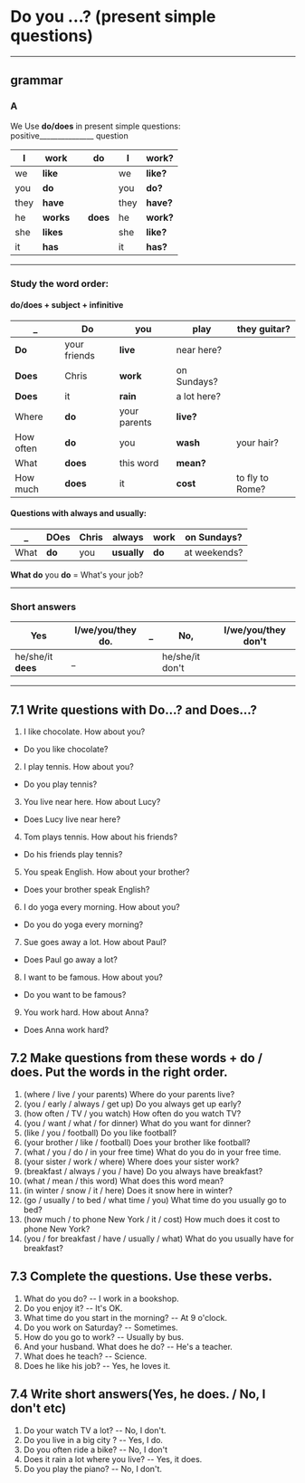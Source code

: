 # Do you ...? (present simple questions)
---
## grammar
### A
We Use **do/does** in present simple questions:  
positive_______________   question  

I | work | | do | I | work?
-|-|-|-|-|-
we | **like** | | | we | **like?**
you | **do** | | | you | **do?**
they | **have** | | | they | **have?**
he | **works** | | **does** | he | **work?**
she | **likes** | | | she | **like?**
it | **has** | | | it | **has?**

---
### Study the word order:
#### do/does + subject + infinitive
_ | Do | you | play | they guitar?
-|-|-|-|-
 | **Do** | your friends | **live** | near here?
 | **Does** | Chris | **work** | on Sundays?
 | **Does** | it | **rain** | a lot here?
Where | **do** | your parents | **live?** |  
How often | **do** | you | **wash** | your hair?
What | **does** | this word | **mean?** |  
How much | **does** | it | **cost** | to fly to Rome?

#### Questions with always and usually:
_ | DOes | Chris | always | work | on Sundays?
-|-|-|-|-|-
What | **do** | you | **usually** | **do** | at weekends?

**What do** you **do** = What's your job?

---
### Short answers
Yes | I/we/you/they **do**. | _ | No, | I/we/you/they **don't**
-|-|-|-|-
 | he/she/it **dees** | _ | | he/she/it don't

---
## 7.1 Write questions with Do...? and Does...?
1. I like chocolate. How about you?
  * Do you like chocolate?
2. I play tennis. How about you?
  * Do you play tennis?
3. You live near here. How about Lucy?
  * Does Lucy live near here?
4. Tom plays tennis. How about his friends?
  * Do his friends play tennis?
5. You speak English. How about your brother?
  * Does your brother speak English?
6. I do yoga every morning. How about you?
  * Do you do yoga every morning?
7. Sue goes away a lot. How about Paul?
  * Does Paul go away a lot?
8. I want to be famous. How about you?
  * Do you want to be famous?
9. You work hard. How about Anna?
  * Does Anna work hard?

## 7.2 Make questions from these words + do / does. Put the words in the right order.
1. (where / live / your parents) Where do your parents live?
2. (you / early / always / get up) Do you always get up early?
3. (how often / TV / you watch) How often do you watch TV?
4. (you / want / what / for dinner) What do you want for dinner?
5. (like / you / football) Do you like football?
6. (your brother / like / football) Does your brother like football?
7. (what / you / do / in your free time) What do you do in your free time.
8. (your sister / work / where) Where does your sister work?
9. (breakfast / always / you / have) Do you always have breakfast?
10. (what / mean / this word) What does this word mean?
11. (in winter / snow / it / here) Does it snow here in winter?
12. (go / usually / to bed / what time / you) What time do you usually go to bed?
13. (how much / to phone New York / it / cost) How much does it cost to phone New York?
14. (you / for breakfast / have / usually / what) What do you usually have for breakfast?

## 7.3 Complete the questions. Use these verbs.
1. What do you do?  --  I work in a bookshop.
2. Do you enjoy it?  --  It's OK.
3. What time do you start in the morning?  --  At 9 o'clock.
4. Do you work on Saturday?  --  Sometimes.
5. How do you go to work?  --  Usually by bus.
6. And your husband. What does he do?  --  He's a teacher.
7. What does he teach?  --  Science.
8. Does he like his job?  --  Yes, he loves it.

## 7.4 Write short answers(Yes, he does. / No, I don't etc)
1. Do your watch TV a lot?   --  No, I don't.
2. Do you live in a big city ?  --  Yes, I do.
3. Do you often ride a bike?  --  No, I don't
4. Does it rain a lot where you live?  --  Yes, it does.
5. Do you play the piano?  --  No, I don't.
